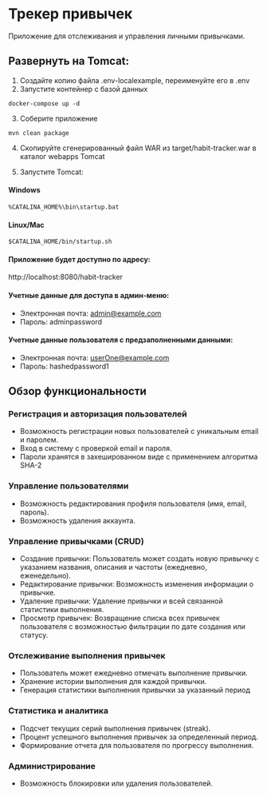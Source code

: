 # Трекер привычек

Приложение для отслеживания и управления личными привычками.

## Развернуть на Tomcat:

1. Создайте копию файла .env-localexample, переименуйте его в .env
2. Запустите контейнер с базой данных

```console
docker-compose up -d
```

3. Соберите приложение

```console
mvn clean package
```

4. Скопируйте сгенерированный файл WAR из target/habit-tracker.war в каталог webapps Tomcat

5. Запустите Tomcat:

#### Windows

``` console
%CATALINA_HOME%\bin\startup.bat
```

#### Linux/Mac

``` console
$CATALINA_HOME/bin/startup.sh
```

#### Приложение будет доступно по адресу:

http://localhost:8080/habit-tracker

#### Учетные данные для доступа в админ-меню:

- Электронная почта: admin@example.com
- Пароль: adminpassword

#### Учетные данные пользователя с предзаполненными данными:

- Электронная почта: userOne@example.com
- Пароль: hashedpassword1

## Обзор функциональности

### Регистрация и авторизация пользователей

* Возможность регистрации новых пользователей с уникальным email и паролем.
* Вход в систему с проверкой email и пароля.
* Пароли хранятся в захешированном виде с применением алгоритма SHA-2

### Управление пользователями

* Возможность редактирования профиля пользователя (имя, email, пароль).
* Возможность удаления аккаунта.

### Управление привычками (CRUD)

* Создание привычки: Пользователь может создать новую привычку с указанием названия, описания и частоты (ежедневно,
  еженедельно).
* Редактирование привычки: Возможность изменения информации о привычке.
* Удаление привычки: Удаление привычки и всей связанной статистики выполнения.
* Просмотр привычек: Возвращение списка всех привычек пользователя с возможностью фильтрации по дате создания или
  статусу.

### Отслеживание выполнения привычек

* Пользователь может ежедневно отмечать выполнение привычки.
* Хранение истории выполнения для каждой привычки.
* Генерация статистики выполнения привычки за указанный период

### Статистика и аналитика

* Подсчет текущих серий выполнения привычек (streak).
* Процент успешного выполнения привычек за определенный период.
* Формирование отчета для пользователя по прогрессу выполнения.

### Администрирование

* Возможность блокировки или удаления пользователей.


